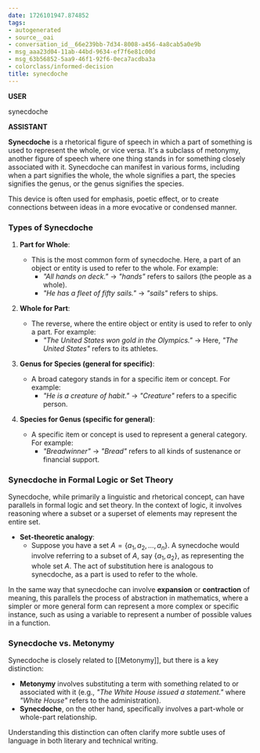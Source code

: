 ```yaml
---
date: 1726101947.874852
tags:
- autogenerated
- source__oai
- conversation_id__66e239bb-7d34-8008-a456-4a8cab5a0e9b
- msg_aaa23d04-11ab-44bd-9634-ef7f6e81c00d
- msg_63b56852-5aa9-46f1-92f6-0eca7acdba3a
- colorclass/informed-decision
title: synecdoche
---
```


**USER**

synecdoche


**ASSISTANT**

**Synecdoche** is a rhetorical figure of speech in which a part of something is used to represent the whole, or vice versa. It's a subclass of metonymy, another figure of speech where one thing stands in for something closely associated with it. Synecdoche can manifest in various forms, including when a part signifies the whole, the whole signifies a part, the species signifies the genus, or the genus signifies the species. 

This device is often used for emphasis, poetic effect, or to create connections between ideas in a more evocative or condensed manner.

### Types of Synecdoche

1. **Part for Whole**:
   - This is the most common form of synecdoche. Here, a part of an object or entity is used to refer to the whole. For example:
     - *"All hands on deck."* → *"hands"* refers to sailors (the people as a whole).
     - *"He has a fleet of fifty sails."* → *"sails"* refers to ships.
   
2. **Whole for Part**:
   - The reverse, where the entire object or entity is used to refer to only a part. For example:
     - *"The United States won gold in the Olympics."* → Here, *"The United States"* refers to its athletes.

3. **Genus for Species (general for specific)**:
   - A broad category stands in for a specific item or concept. For example:
     - *"He is a creature of habit."* → *"Creature"* refers to a specific person.

4. **Species for Genus (specific for general)**:
   - A specific item or concept is used to represent a general category. For example:
     - *"Breadwinner"* → *"Bread"* refers to all kinds of sustenance or financial support.

### Synecdoche in Formal Logic or Set Theory

Synecdoche, while primarily a linguistic and rhetorical concept, can have parallels in formal logic and set theory. In the context of logic, it involves reasoning where a subset or a superset of elements may represent the entire set.

- **Set-theoretic analogy**: 
  - Suppose you have a set $A = \{a_1, a_2, \dots, a_n\}$. A synecdoche would involve referring to a subset of $A$, say $\{a_1, a_2\}$, as representing the whole set $A$. The act of substitution here is analogous to synecdoche, as a part is used to refer to the whole.

In the same way that synecdoche can involve **expansion** or **contraction** of meaning, this parallels the process of abstraction in mathematics, where a simpler or more general form can represent a more complex or specific instance, such as using a variable to represent a number of possible values in a function.

### Synecdoche vs. Metonymy

Synecdoche is closely related to [[Metonymy]], but there is a key distinction:
- **Metonymy** involves substituting a term with something related to or associated with it (e.g., *"The White House issued a statement."* where *"White House"* refers to the administration).
- **Synecdoche**, on the other hand, specifically involves a part-whole or whole-part relationship.

Understanding this distinction can often clarify more subtle uses of language in both literary and technical writing.